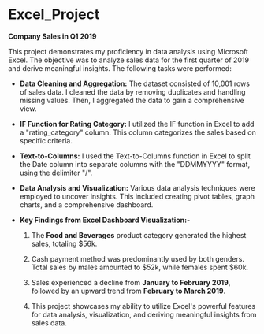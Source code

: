 # Excel_Project
**Company Sales in Q1 2019**

This project demonstrates my proficiency in data analysis using Microsoft Excel. The objective was to analyze sales data for the first quarter of 2019 and derive meaningful insights. The following tasks were performed:

* **Data Cleaning and Aggregation:** The dataset consisted of 10,001 rows of sales data. I cleaned the data by removing duplicates and handling missing values. Then, I aggregated the data to gain a comprehensive view.
* **IF Function for Rating Category:** I utilized the IF function in Excel to add a "rating_category" column. This column categorizes the sales based on specific criteria.
* **Text-to-Columns:** I used the Text-to-Columns function in Excel to split the Date column into separate columns with the "DDMMYYYY" format, using the delimiter "/".
* **Data Analysis and Visualization:** Various data analysis techniques were employed to uncover insights. This included creating pivot tables, graph charts, and a comprehensive dashboard.
* **Key Findings from Excel Dashboard Visualization:-**
 
     1. The **Food and Beverages** product category generated the highest sales, totaling $56k.

     2. Cash payment method was predominantly used by both genders. Total sales by males amounted to $52k, while females spent $60k.

     3. Sales experienced a decline from **January to February 2019**, followed by an upward trend from **February to March 2019**.

     4. This project showcases my ability to utilize Excel's powerful features for data analysis, visualization, and deriving meaningful insights from sales data.
